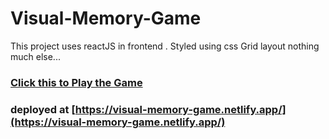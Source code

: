 # Visual-Memory-Game #

This project uses reactJS in frontend .
Styled using css Grid layout
nothing much else...
### [Click this to Play the Game](https://visual-memory-game.netlify.app/) ###
### deployed at [https://visual-memory-game.netlify.app/](https://visual-memory-game.netlify.app/) ###